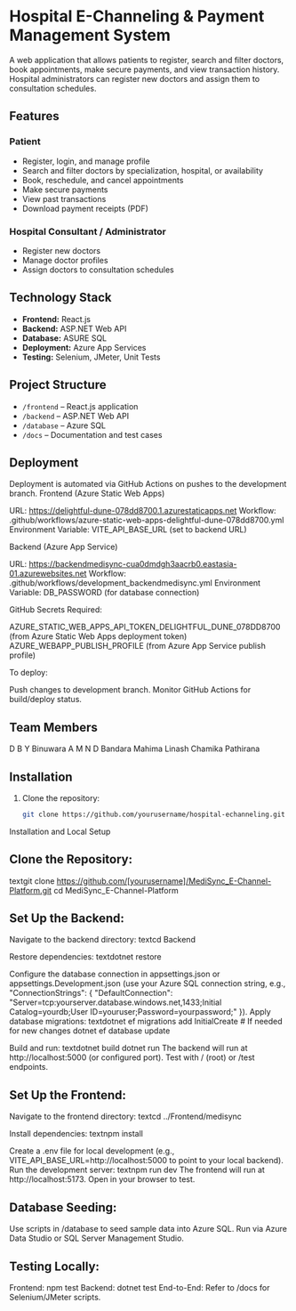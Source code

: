 # Hospital E-Channeling & Payment Management System

A web application that allows patients to register, search and filter doctors, book appointments, make secure payments, and view transaction history. Hospital administrators can register new doctors and assign them to consultation schedules.

## Features

### Patient
- Register, login, and manage profile
- Search and filter doctors by specialization, hospital, or availability
- Book, reschedule, and cancel appointments
- Make secure payments
- View past transactions
- Download payment receipts (PDF)

### Hospital Consultant / Administrator
- Register new doctors
- Manage doctor profiles
- Assign doctors to consultation schedules

## Technology Stack
- **Frontend:** React.js
- **Backend:** ASP.NET Web API
- **Database:** ASURE SQL
- **Deployment:** Azure App Services
- **Testing:** Selenium, JMeter, Unit Tests

## Project Structure
- `/frontend` – React.js application
- `/backend` – ASP.NET Web API
- `/database` – Azure SQL
- `/docs` – Documentation and test cases

## Deployment
Deployment is automated via GitHub Actions on pushes to the development branch.
Frontend (Azure Static Web Apps)

URL: https://delightful-dune-078dd8700.1.azurestaticapps.net
Workflow: .github/workflows/azure-static-web-apps-delightful-dune-078dd8700.yml
Environment Variable: VITE_API_BASE_URL (set to backend URL)

Backend (Azure App Service)

URL: https://backendmedisync-cua0dmdgh3aacrb0.eastasia-01.azurewebsites.net
Workflow: .github/workflows/development_backendmedisync.yml
Environment Variable: DB_PASSWORD (for database connection)

GitHub Secrets Required:

AZURE_STATIC_WEB_APPS_API_TOKEN_DELIGHTFUL_DUNE_078DD8700 (from Azure Static Web Apps deployment token)
AZURE_WEBAPP_PUBLISH_PROFILE (from Azure App Service publish profile)

To deploy:

Push changes to development branch.
Monitor GitHub Actions for build/deploy status.
   

## Team Members
D B Y Binuwara
A M N D Bandara
Mahima Linash
Chamika Pathirana

## Installation

1. Clone the repository:
   ```bash
   git clone https://github.com/yourusername/hospital-echanneling.git

   
Installation and Local Setup

## Clone the Repository:
textgit clone https://github.com/[yourusername]/MediSync_E-Channel-Platform.git
cd MediSync_E-Channel-Platform

## Set Up the Backend:

Navigate to the backend directory:
textcd Backend

Restore dependencies:
textdotnet restore

Configure the database connection in appsettings.json or appsettings.Development.json (use your Azure SQL connection string, e.g., "ConnectionStrings": { "DefaultConnection": "Server=tcp:yourserver.database.windows.net,1433;Initial Catalog=yourdb;User ID=youruser;Password=yourpassword;" }).
Apply database migrations:
textdotnet ef migrations add InitialCreate  # If needed for new changes
dotnet ef database update

Build and run:
textdotnet build
dotnet run
The backend will run at http://localhost:5000 (or configured port). Test with / (root) or /test endpoints.


## Set Up the Frontend:

Navigate to the frontend directory:
textcd ../Frontend/medisync

Install dependencies:
textnpm install

Create a .env file for local development (e.g., VITE_API_BASE_URL=http://localhost:5000 to point to your local backend).
Run the development server:
textnpm run dev
The frontend will run at http://localhost:5173. Open in your browser to test.


## Database Seeding:

Use scripts in /database to seed sample data into Azure SQL.
Run via Azure Data Studio or SQL Server Management Studio.


## Testing Locally:

Frontend: npm test
Backend: dotnet test
End-to-End: Refer to /docs for Selenium/JMeter scripts.
